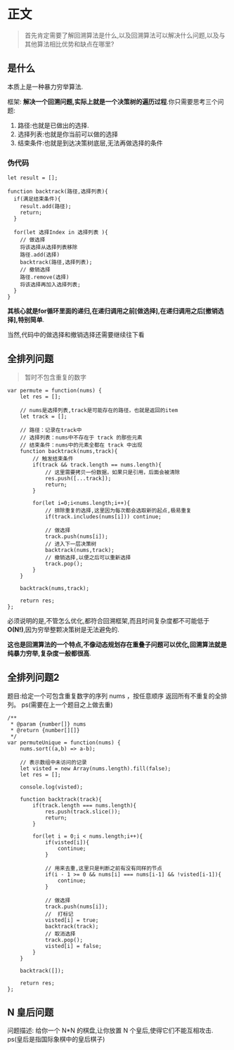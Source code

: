 # 正文

> 首先肯定需要了解回溯算法是什么,以及回溯算法可以解决什么问题,以及与其他算法相比优势和缺点在哪里?

## 是什么

本质上是一种暴力穷举算法.

框架: **解决一个回溯问题,实际上就是一个决策树的遍历过程**.你只需要思考三个问题:

1. 路径:也就是已做出的选择.
2. 选择列表:也就是你当前可以做的选择
3. 结束条件:也就是到达决策树底层,无法再做选择的条件

### 伪代码

```()
let result = [];

function backtrack(路径,选择列表){
  if(满足结束条件){
    result.add(路径);
    return;
  }

  for(let 选择Index in 选择列表 ){
    // 做选择 
    将该选择从选择列表移除
    路径.add(选择)
    backtrack(路径,选择列表);
    // 撤销选择
    路径.remove(选择)
    将该选择再加入选择列表;
  }
}
```

**其核心就是for循环里面的递归,在递归调用之前[做选择],在递归调用之后[撤销选择],特别简单**.

当然,代码中的做选择和撤销选择还需要继续往下看

## 全排列问题

> 暂时不包含重复的数字

```()
var permute = function(nums) {
    let res = [];

    // nums是选择列表,track是可能存在的路径，也就是返回的item
    let track = [];

    // 路径：记录在track中
    // 选择列表：nums中不存在于 track 的那些元素
    // 结束条件：nums中的元素全都在 track 中出现
    function backtrack(nums,track){
        // 触发结束条件
        if(track && track.length == nums.length){
            // 这里需要拷贝一份数据，如果只是引用，后面会被清除
            res.push([...track]);
            return;
        }

        for(let i=0;i<nums.length;i++){
            // 排除重复的选择,这里因为每次都会选取新的起点,极易重复
            if(track.includes(nums[i])) continue;

            // 做选择
            track.push(nums[i]);
            // 进入下一层决策树
            backtrack(nums,track);
            // 撤销选择,以便之后可以重新选择
            track.pop();
        }
    }

    backtrack(nums,track);

    return res;
};
```

必须说明的是,不管怎么优化,都符合回溯框架,而且时间复杂度都不可能低于 **O(N!)**,因为穷举整颗决策树是无法避免的.

**这也是回溯算法的一个特点,不像动态规划存在重叠子问题可以优化,回溯算法就是纯暴力穷举,复杂度一般都很高**.

## 全排列问题2

题目:给定一个可包含重复数字的序列 nums ，按任意顺序 返回所有不重复的全排列。
ps(需要在上一个题目之上做去重)

```()
/**
 * @param {number[]} nums
 * @return {number[][]}
 */
var permuteUnique = function(nums) {
    nums.sort((a,b) => a-b);

    // 表示数组中未访问的记录
    let visted = new Array(nums.length).fill(false);
    let res = [];

    console.log(visted);

    function backtrack(track){
        if(track.length === nums.length){
            res.push(track.slice());
            return;
        }

        for(let i = 0;i < nums.length;i++){
            if(visted[i]){
                continue;
            }

            // 用来去重,这里只是判断之前有没有同样的节点
            if(i - 1 >= 0 && nums[i] === nums[i-1] && !visted[i-1]){
                continue;
            }

            // 做选择
            track.push(nums[i]);
            //  打标记
            visted[i] = true;
            backtrack(track);
            // 取消选择
            track.pop();
            visted[i] = false;
        }
    }

    backtrack([]);

    return res;
};
```

## N 皇后问题

问题描述: 给你一个 N*N 的棋盘,让你放置 N 个皇后,使得它们不能互相攻击.
ps(皇后是指国际象棋中的皇后棋子)

